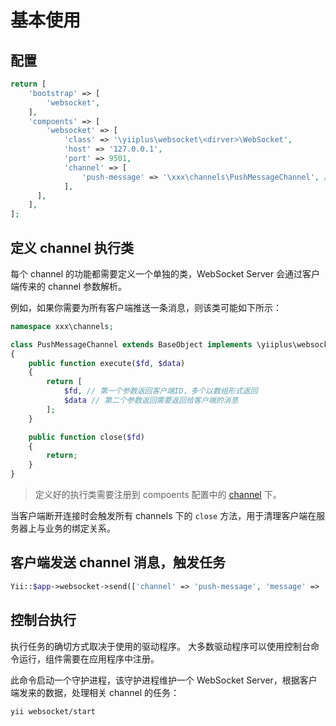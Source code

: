 # 基本使用

## 配置

```php
return [
    'bootstrap' => [
        'websocket',
    ],
    'compoents' => [
        'websocket' => [
            'class' => '\yiiplus\websocket\<dirver>\WebSocket',
            'host' => '127.0.0.1',
            'port' => 9501,
            'channel' => [
                'push-message' => '\xxx\channels\PushMessageChannel', // 配置 channel 对应的执行类
            ],
      ],
    ],
];
```

## 定义 channel 执行类

每个 channel 的功能都需要定义一个单独的类，WebSocket Server 会通过客户端传来的 channel 参数解析。

例如，如果你需要为所有客户端推送一条消息，则该类可能如下所示：

```php
namespace xxx\channels;

class PushMessageChannel extends BaseObject implements \yiiplus\websocket\ChannelInterface
{
    public function execute($fd, $data)
    {
        return [
            $fd, // 第一个参数返回客户端ID，多个以数组形式返回
            $data // 第二个参数返回需要返回给客户端的消息
        ];
    }

    public function close($fd)
    {
        return;
    }
}
```

> 定义好的执行类需要注册到 compoents 配置中的 [channel](#配置) 下。

当客户端断开连接时会触发所有 channels 下的 `close` 方法，用于清理客户端在服务器上与业务的绑定关系。

## 客户端发送 channel 消息，触发任务

```php
Yii::$app->websocket->send(['channel' => 'push-message', 'message' => '用户 xxx 送了一台飞机！']);
```

## 控制台执行

执行任务的确切方式取决于使用的驱动程序。 大多数驱动程序可以使用控制台命令运行，组件需要在应用程序中注册。

此命令启动一个守护进程，该守护进程维护一个 WebSocket Server，根据客户端发来的数据，处理相关 channel 的任务：

```bash
yii websocket/start
```
